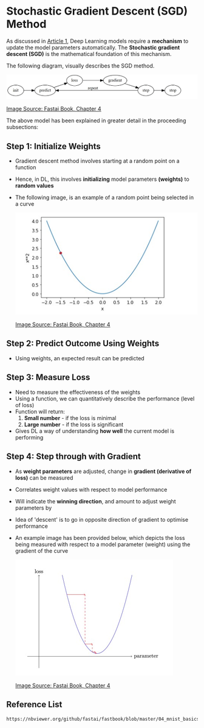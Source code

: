 # Stochastic Gradient Descent (SGD) Method

As discussed in [Article 1](article_1_DL_Explained.md), Deep Learning models require a **mechanism** to update the model parameters automatically. The **Stochastic gradient descent (SGD)** is the mathematical foundation of this mechanism. 

The following diagram, visually describes the SGD method. 
<!---(Photo of diagram)-->
<img src="images/Steps_for_DL.jpg">

[Image Source: Fastai Book, Chapter 4](https://nbviewer.org/github/fastai/fastbook/blob/master/04_mnist_basics.ipynb)

The above model has been explained in greater detail in the proceeding subsections: 

## Step 1: Initialize Weights
- Gradient descent method involves starting at a random point on a function
- Hence, in DL, this involves **initializing** model parameters **(weights)** to **random values**
- The following image, is an example of a random point being selected in a curve

    <!--- RANDOM ALLOCATION IMAGE AS AN EXAMPLE--->
    <img src="images/step1_sgd.jpg">

    [Image Source: Fastai Book, Chapter 4](https://nbviewer.org/github/fastai/fastbook/blob/master/04_mnist_basics.ipynb)


## Step 2: Predict Outcome Using Weights
- Using weights, an expected result can be predicted


## Step 3: Measure Loss
- Need to measure the effectiveness of the weights
- Using a function, we can quantitatively describe the performance (level of loss)
- Function will return:
    1. **Small number** - if the loss is minimal
    2. **Large number** - if the loss is significant
- Gives DL a way of understanding **how well** the current model is performing

## Step 4: Step through with Gradient
- As **weight parameters** are adjusted, change in **gradient (derivative of loss)** can be measured 
- Correlates weight values with respect to model performance 
- Will indicate the **winning direction**, and amount to adjust weight parameters by
- Idea of 'descent' is to go in opposite direction of gradient to optimise performance

- An example image has been provided below, which depicts the loss being measured with respect to a model parameter (weight) using the gradient of the curve

    <!--- RANDOM ALLOCATION IMAGE AS AN EXAMPLE--->
    <img src="images/step3_sgd.jpg">

    [Image Source: Fastai Book, Chapter 4](https://nbviewer.org/github/fastai/fastbook/blob/master/04_mnist_basics.ipynb)


## Reference List

    https://nbviewer.org/github/fastai/fastbook/blob/master/04_mnist_basics.ipynb

    


